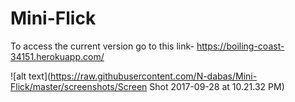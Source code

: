 # Mini-Flick

To access the current version go to this link- https://boiling-coast-34151.herokuapp.com/

![alt text](https://raw.githubusercontent.com/N-dabas/Mini-Flick/master/screenshots/Screen Shot 2017-09-28 at 10.21.32 PM)
